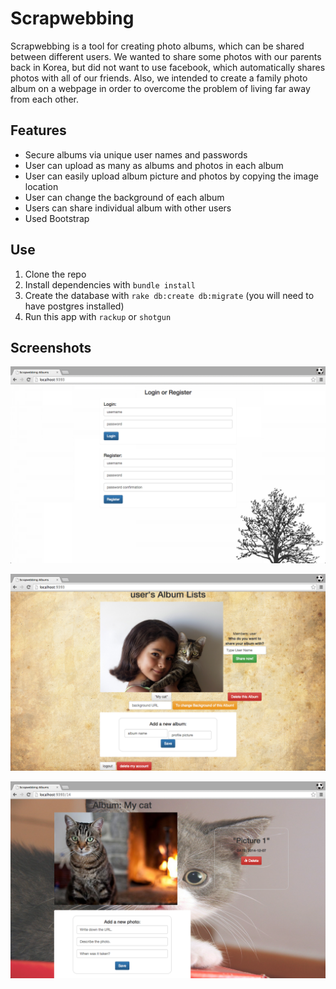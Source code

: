 # Scrapwebbing

Scrapwebbing is a tool for creating photo albums, which can be shared between different users. We wanted to share some photos with our parents back in Korea, but did not want to use facebook, which automatically shares photos with all of our friends. Also, we intended to create a family photo album on a webpage in order to overcome the problem of living far away from each other.


## Features

- Secure albums via unique user names and passwords
- User can upload as many as albums and photos in each album
- User can easily upload album picture and photos by copying the image location
- User can change the background of each album
- Users can share individual album with other users
- Used Bootstrap


## Use
1. Clone the repo
2. Install dependencies with `bundle install`
3. Create the database with `rake db:create db:migrate` (you will need to have postgres installed)
4. Run this app with `rackup` or `shotgun`

## Screenshots

![screen shot 2014-09-23 at 1 28 18 pm](https://github.com/jukweon/finalweb/blob/v0.14.2/public/1.png)

![screen shot 2014-09-23 at 1 28 18 pm](https://github.com/jukweon/finalweb/blob/v0.14.2/public/2.png)

![screen shot 2014-09-23 at 1 28 18 pm](https://github.com/jukweon/finalweb/blob/v0.14.2/public/3.png)
